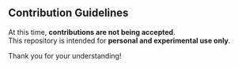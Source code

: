 ## Contribution Guidelines

At this time, **contributions are not being accepted**.  
This repository is intended for **personal and experimental use only**.  

Thank you for your understanding!
